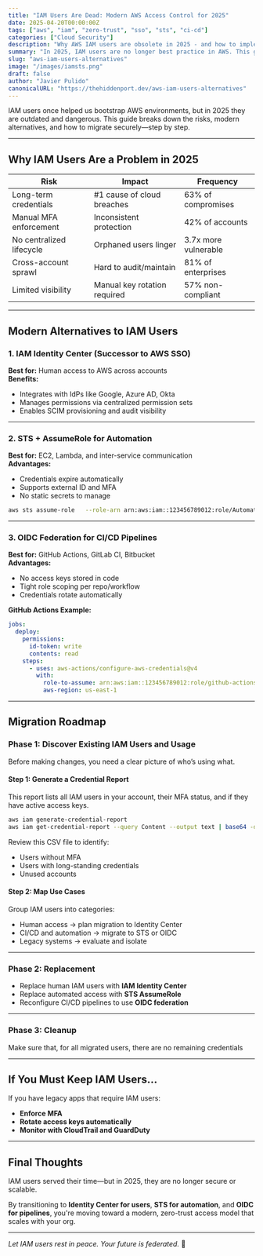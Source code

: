 ```yaml
---
title: "IAM Users Are Dead: Modern AWS Access Control for 2025"
date: 2025-04-20T00:00:00Z
tags: ["aws", "iam", "zero-trust", "sso", "sts", "ci-cd"]
categories: ["Cloud Security"]
description: "Why AWS IAM users are obsolete in 2025 - and how to implement secure, scalable alternatives with Identity Center, OIDC, and temporary credentials."
summary: "In 2025, IAM users are no longer best practice in AWS. This guide shows how to migrate to secure, modern alternatives like IAM Identity Center, STS, and OIDC federation."
slug: "aws-iam-users-alternatives"
image: "/images/iamsts.png"
draft: false
author: "Javier Pulido"
canonicalURL: "https://thehiddenport.dev/aws-iam-users-alternatives"
---
```


IAM users once helped us bootstrap AWS environments, but in 2025 they are outdated and dangerous. This guide breaks down the risks, modern alternatives, and how to migrate securely—step by step.

---

## Why IAM Users Are a Problem in 2025

| Risk | Impact | Frequency |
|------|--------|-----------|
| Long-term credentials | #1 cause of cloud breaches | 63% of compromises |
| Manual MFA enforcement | Inconsistent protection | 42% of accounts |
| No centralized lifecycle | Orphaned users linger | 3.7x more vulnerable |
| Cross-account sprawl | Hard to audit/maintain | 81% of enterprises |
| Limited visibility | Manual key rotation required | 57% non-compliant |

---

## Modern Alternatives to IAM Users

### 1. IAM Identity Center (Successor to AWS SSO)

**Best for:** Human access to AWS across accounts  
**Benefits:**
- Integrates with IdPs like Google, Azure AD, Okta
- Manages permissions via centralized permission sets
- Enables SCIM provisioning and audit visibility

---

### 2. STS + AssumeRole for Automation

**Best for:** EC2, Lambda, and inter-service communication  
**Advantages:**
- Credentials expire automatically
- Supports external ID and MFA
- No static secrets to manage

```bash
aws sts assume-role   --role-arn arn:aws:iam::123456789012:role/AutomationAccess   --role-session-name "devops-session"
```

---

### 3. OIDC Federation for CI/CD Pipelines

**Best for:** GitHub Actions, GitLab CI, Bitbucket  
**Advantages:**
- No access keys stored in code
- Tight role scoping per repo/workflow
- Credentials rotate automatically

**GitHub Actions Example:**
```yaml
jobs:
  deploy:
    permissions:
      id-token: write
      contents: read
    steps:
      - uses: aws-actions/configure-aws-credentials@v4
        with:
          role-to-assume: arn:aws:iam::123456789012:role/github-actions
          aws-region: us-east-1
```

---

## Migration Roadmap

### Phase 1: Discover Existing IAM Users and Usage

Before making changes, you need a clear picture of who’s using what.

#### Step 1: Generate a Credential Report
This report lists all IAM users in your account, their MFA status, and if they have active access keys.

```bash
aws iam generate-credential-report
aws iam get-credential-report --query Content --output text | base64 -d > credential-report.csv
```

Review this CSV file to identify:
- Users without MFA
- Users with long-standing credentials
- Unused accounts

#### Step 2: Map Use Cases
Group IAM users into categories:
- Human access → plan migration to Identity Center
- CI/CD and automation → migrate to STS or OIDC
- Legacy systems → evaluate and isolate

---

### Phase 2: Replacement

- Replace human IAM users with **IAM Identity Center**
- Replace automated access with **STS AssumeRole**
- Reconfigure CI/CD pipelines to use **OIDC federation**

---

### Phase 3: Cleanup

Make sure that, for all migrated users, there are no remaining credentials

---

## If You Must Keep IAM Users...

If you have legacy apps that require IAM users:

- **Enforce MFA**
- **Rotate access keys automatically**
- **Monitor with CloudTrail and GuardDuty**

---

## Final Thoughts

IAM users served their time—but in 2025, they are no longer secure or scalable.

By transitioning to **Identity Center for users**, **STS for automation**, and **OIDC for pipelines**, you're moving toward a modern, zero-trust access model that scales with your org.

---

*Let IAM users rest in peace. Your future is federated.* 🔐
